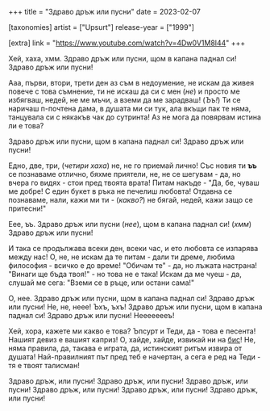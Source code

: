 +++
title = "Здраво дръж или пусни"
date = 2023-02-07

[taxonomies]
artist = ["Upsurt"]
release-year = ["1999"]

[extra]
link = "https://www.youtube.com/watch?v=4Dw0V1M8l44"
+++


Хей, хаха, хмм.
Здраво дръж или пусни, щом в капана паднал си!
Здраво дръж или пусни!

Ааа, първи, втори, трети ден аз съм в недоумение,
не искам да живея повече с това съмнение,
ти не искаш да си с мен (*не*) и просто ме избягваш,
недей, не ме мъчи, а вземи да ме зарадваш! (*Ъъ!*)
Ти се наричаш п-почтена дама,
в душата ми си тук, ала вкъщи пак те няма,
танцувала си с някакъв чак до сутринта!
Аз не мога да повярвам истина ли е това?

Здраво дръж или пусни, щом в капана паднал си!
Здраво дръж или пусни!

Едно, две, три, (*четири хаха*) не, не го приемай лично!
Със новия ти **ъъ** се познаваме отлично, бяхме приятели,
не, не се шегувам - да, но вчера го видях - стои пред твоята врата!
Питам накъде - "Да, бе, чуваш ме добре!
<span class="l1">С един букет в ръка не печелиш любовта!</span>
Отдавна се познаваме, нали, кажи ми ти - (*какво?*)
не бягай, недей, кажи защо се притесни!"

Еее, ъъ.
Здраво дръж или пусни (*нее*), щом в капана паднал си! (*хмм*)
Здраво дръж или пусни!

И така се продължава всеки ден, всеки час,
и ето любовта се изпарява между нас!
О, не, не искам да те питам - дали ти дреме,
<span class="l1">любима философия - всичко е до време!
"Обичам те" - да, но лъжата настрана!</span>
"Винаги ще бъдa твоя!" - но това не е така!
Искам да ме чуеш - да, слушай ме сега:
"Вземи се в ръце, или остани сама!"

О, нее.
Здраво дръж или пусни, щом в капана паднал си!
Здраво дръж или пусни! Не, не, неее!
Ъхъ, ъхъ!
Здраво дръж или пусни, щом в капана паднал си!
Здраво дръж или пусни! Неееееееъ!

Хей, хора, кажете ми какво е това?
Ъпсурт и Теди, да - това е песента!
Нашият девиз е вашият каприз!
О, хайде, хайде, извикай ни на [бис](https://rechnik.chitanka.info/w/бис)!
Не, няма правила, да, такава е играта,
да, истинският ритъм извира от душата!
Най-правилният път пред теб е начертан,
а сега е ред на Теди - тя е твоят талисман!

Здраво дръж, или пусни!
Здраво дръж, или пусни!
Здраво дръж, или пусни!
Здраво дръж, или пусни!
Здраво дръж, или пусни!
Здраво дръж, или пусни!
